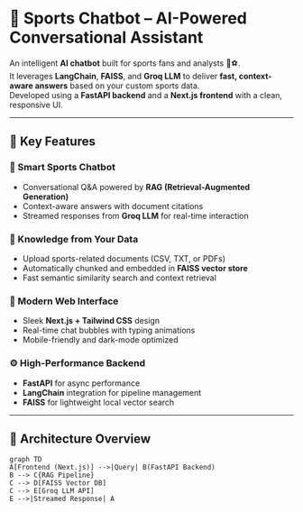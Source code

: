 # 🏅 Sports Chatbot – AI-Powered Conversational Assistant

An intelligent **AI chatbot** built for sports fans and analysts 🧠⚽.  
It leverages **LangChain**, **FAISS**, and **Groq LLM** to deliver **fast, context-aware answers** based on your custom sports data.  
Developed using a **FastAPI backend** and a **Next.js frontend** with a clean, responsive UI.

---

## 🌟 Key Features

### 🤖 Smart Sports Chatbot
- Conversational Q&A powered by **RAG (Retrieval-Augmented Generation)**
- Context-aware answers with document citations
- Streamed responses from **Groq LLM** for real-time interaction

### 📄 Knowledge from Your Data
- Upload sports-related documents (CSV, TXT, or PDFs)
- Automatically chunked and embedded in **FAISS vector store**
- Fast semantic similarity search and context retrieval

### 🎨 Modern Web Interface
- Sleek **Next.js + Tailwind CSS** design  
- Real-time chat bubbles with typing animations  
- Mobile-friendly and dark-mode optimized  

### ⚙️ High-Performance Backend
- **FastAPI** for async performance  
- **LangChain** integration for pipeline management  
- **FAISS** for lightweight local vector search  

---

## 🧠 Architecture Overview

```mermaid
graph TD
A[Frontend (Next.js)] -->|Query| B(FastAPI Backend)
B --> C{RAG Pipeline}
C --> D[FAISS Vector DB]
C --> E[Groq LLM API]
E -->|Streamed Response| A
